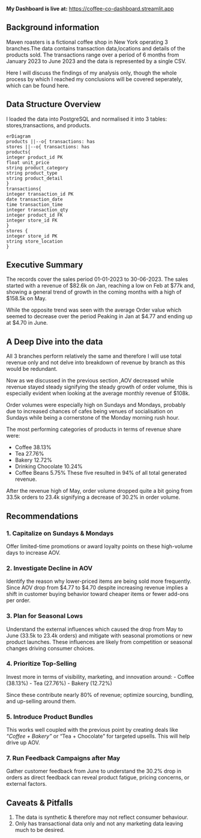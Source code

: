 **My Dashboard is live at:** https://coffee-co-dashboard.streamlit.app


## Background information
Maven roasters is a fictional coffee shop in New York operating 3 branches.The data contains transaction data,locations and details of the products sold.
The transactions range over a period of 6 months from January 2023 to June 2023 and the data is represented by a single CSV.

Here I will discuss the findings of my analysis only, though the whole process by which I reached my conclusions will be covered seperately, which can be found here.

## Data Structure Overview
I loaded the data into PostgreSQL and normalised it into 3 tables: stores,transactions, and products.

```mermaid 
erDiagram
products ||--o{ transactions: has
stores ||--o{ transactions: has
products{
integer product_id PK
float unit_price
string product_category
string product_type
string product_detail
}
transactions{
integer transaction_id PK
date transaction_date
time transaction_time
integer transaction_qty
integer product_id FK
integer store_id FK
}
stores {
integer store_id PK
string store_location
}
```

## Executive Summary 
The records cover the sales period  01-01-2023 to 30-06-2023.
The sales started with a revenue of  $82.6k on Jan, reaching a low on Feb at $77k and, showing a general  trend of growth in the coming months with a high of $158.5k on May.

While the opposite trend was seen with the average Order value which seemed to decrease over the period Peaking in Jan at $4.77 and ending up at $4.70 in June.

## A Deep Dive into the data
All 3 branches perform relatively the same and therefore I will use total revenue only and not delve into breakdown of revenue by branch as this would be redundant.

Now as we discussed in the previous section ,AOV decreased while revenue stayed steady signifying the steady growth of order volume, this is especially evident when looking at the average monthly revenue of $108k.

Order volumes were especially high on Sundays and Mondays, probably due to increased chances of cafes being venues of socialisation on Sundays while being a cornerstone of the Monday morning rush hour.

The most performing categories of products in terms of revenue share were: 
* Coffee 38.13%
* Tea 27.76%
* Bakery 12.72%
* Drinking Chocolate 10.24%
* Coffee Beans 5.75%
These five resulted in 94% of all total generated revenue. 

After the revenue high of May, order volume dropped quite a bit going from 33.5k orders to 23.4k signifying a decrease of 30.2% in order volume.

## Recommendations

### 1. Capitalize on Sundays & Mondays

Offer limited-time promotions or award loyalty points on these high-volume days to increase AOV.

### 2. Investigate Decline in AOV

Identify the reason why lower-priced items are being sold more frequently. Since AOV drop from $4.77 to $4.70 despite increasing revenue implies a shift in customer buying behavior toward cheaper items or fewer add-ons per order.

### 3. Plan for Seasonal Lows

Understand the external influences which  caused the drop from May to June (33.5k to 23.4k orders) and mitigate with seasonal promotions or new product launches.
These influences are likely from competition or seasonal changes driving consumer choices.

### 4. Prioritize Top-Selling 
Invest more in terms of  visibility, marketing, and innovation around:
    - Coffee (38.13%)
    - Tea (27.76%)
    - Bakery (12.72%)

Since these contribute nearly 80% of revenue; optimize sourcing, bundling, and up-selling around them.



### 5. Introduce Product Bundles

This works well coupled with the previous point by creating  deals like _“Coffee + Bakery”_ or “Tea + Chocolate” for targeted upsells.
This will help drive up AOV.

### 7. Run Feedback Campaigns after May
Gather customer feedback from June to understand the 30.2% drop in orders as direct feedback can reveal product fatigue, pricing concerns, or external factors.



## Caveats & Pitfalls
1. The data is synthetic & therefore may not reflect consumer behaviour.
2. Only has transactional data only and not any marketing data leaving much to be desired.
